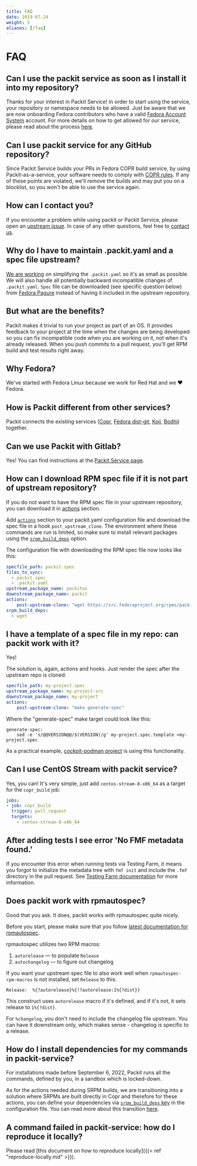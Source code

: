 ```yaml
---
title: FAQ
date: 2019-07-24
weight: 5
aliases: [/faq]
---
```


# FAQ

## Can I use the packit service as soon as I install it into my repository?

Thanks for your interest in Packit Service! In order to start using the
service, your repository or namespace needs to be allowed.
Just be aware that we are now onboarding Fedora contributors who have
a valid [Fedora Account System](https://fedoraproject.org/wiki/Account_System) account.
For more details on how to get allowed for our service, please read
about the process [here](/docs/guide/#2-approval).

## Can I use packit service for any GitHub repository?

Since Packit Service builds your PRs in Fedora COPR build service, by using
Packit-as-a-service, your software needs to comply with [COPR
rules](https://docs.pagure.org/copr.copr/user_documentation.html#what-i-can-build-in-copr).
If any of these points are violated, we'll remove the builds and may put you on
a blocklist, so you won't be able to use the service again.

## How can I contact you?

If you encounter a problem while using packit or Packit Service, please open an
[upstream issue](https://github.com/packit/packit-service/issues/new).
In case of any other questions, feel free to [contact us](/#contact).

## Why do I have to maintain .packit.yaml and a spec file upstream?

[We are working](https://github.com/packit/packit/issues/574) on simplifying the `.packit.yaml` so it's as small as possible.
We will also handle all potentially backward incompatible changes of `.packit.yaml`.
`Spec` file can be downloaded (see specific question below) from [Fedora Pagure](https://src.fedoraproject.org) instead of having it included in the upstream repository.

## But what are the benefits?

Packit makes it trivial to run your project as part of an OS.
It provides feedback to your project at the time when the changes are being developed
so you can fix incompatible code when you are working on it, not when it's already released.
When you push commits to a pull request, you'll get RPM build and test results right away.

## Why Fedora?

We've started with Fedora Linux because we work for Red Hat and we ❤ Fedora.

## How is Packit different from other services?

Packit connects the existing services ([Copr](https://copr.fedorainfracloud.org),
[Fedora dist-git](https://src.fedoraproject.org), [Koji](https://koji.fedoraproject.org),
[Bodhi](https://bodhi.fedoraproject.org)) together.

## Can we use Packit with Gitlab?

Yes! You can find instructions at the [Packit Service page](/docs/guide#gitlab).

## How can I download RPM spec file if it is not part of upstream repository?

If you do not want to have the RPM spec file in your upstream repository,
you can download it in [actions](/docs/configuration/actions/) section.

Add [`actions`](/docs/configuration/actions/) section to your packit.yaml configuration file and
download the spec file in a hook `post_upstream_clone`. The environment where
these commands are run is limited, so make sure to install relevant packages
using the [`srpm_build_deps`](/docs/configuration/#srpm_build_deps) option.

The configuration file with downloading the RPM spec file now looks like this:

```yaml
specfile_path: packit.spec
files_to_sync:
  - packit.spec
  - .packit.yaml
upstream_package_name: packitos
downstream_package_name: packit
actions:
    post-upstream-clone: "wget https://src.fedoraproject.org/rpms/packit/raw/main/f/packit.spec -O packit.spec"
srpm_build_deps:
  - wget
```

## I have a template of a spec file in my repo: can packit work with it?

Yes!

The solution is, again, actions and hooks. Just render the spec after the upstream repo is cloned:

```yaml
specfile_path: my-project.spec
upstream_package_name: my-project-src
downstream_package_name: my-project
actions:
    post-upstream-clone: "make generate-spec"
```

Where the "generate-spec" make target could look like this:

    generate-spec:
        sed -e 's/@@VERSION@@/$(VERSION)/g' my-project.spec.template >my-project.spec

As a practical example, [cockpit-podman
project](https://github.com/cockpit-project/cockpit-podman) is using this
functionality.

## Can I use CentOS Stream with packit service?

Yes, you can! It's very simple, just add `centos-stream-8-x86_64` as a target for
the `copr_build` job:

```yaml
jobs:
- job: copr_build
  trigger: pull_request
  targets:
    - centos-stream-8-x86_64
```

## After adding tests I see error 'No FMF metadata found.'

If you encounter this error when running tests via Testing Farm,
it means you forgot to initialize the metadata tree with `fmf init`
and include the `.fmf` directory in the pull request.
See [Testing Farm documentation](/docs/testing-farm) for more information.

## Does packit work with rpmautospec?

Good that you ask. It does, packit works with rpmautospec quite nicely.

Before you start, please make sure that you follow [latest documentation for rpmautospec](https://docs.pagure.org/Fedora-Infra.rpmautospec/).

rpmautospec utilizes two RPM macros:

1. `autorelease` — to populate `Release`
2. `autochangelog` — to figure out changelog

If you want your upstream spec file to also work well when `rpmautospec-rpm-macros` is not installed, set `Release` to this:

    Release:  %{?autorelease}%{!?autorelease:1%{?dist}}

This construct uses `autorelease` macro if it's defined, and if it's not, it sets release to `1%{?dist}`.

For `%changelog`, you don't need to include the changelog file upstream.
You can have it downstream only, which makes sense - changelog is specific to a release.

## How do I install dependencies for my commands in packit-service?

For installations made before September 6, 2022,
Packit runs all the commands, defined by you, in a sandbox which is locked-down.

As for the actions needed during SRPM builds, we are transitioning into a solution where SRPMs are built directly in Copr
and  therefore for these actions, you can define your dependencies via [`srpm_build_deps`
key](/docs/configuration/#srpm_build_deps) in the configuration file. 
You can read more about this transition [here](/posts/copr-srpms).

## A command failed in packit-service: how do I reproduce it locally?

Please read [this document on how to reproduce locally]({{< ref "reproduce-locally.md" >}}).
